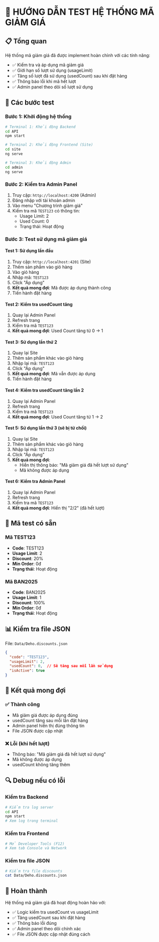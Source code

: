 # 🎯 HƯỚNG DẪN TEST HỆ THỐNG MÃ GIẢM GIÁ

## 📋 Tổng quan
Hệ thống mã giảm giá đã được implement hoàn chỉnh với các tính năng:
- ✅ Kiểm tra và áp dụng mã giảm giá
- ✅ Giới hạn số lượt sử dụng (usageLimit)
- ✅ Tăng số lượt đã sử dụng (usedCount) sau khi đặt hàng
- ✅ Thông báo lỗi khi mã hết lượt
- ✅ Admin panel theo dõi số lượt sử dụng

## 🧪 Các bước test

### Bước 1: Khởi động hệ thống
```bash
# Terminal 1: Khởi động Backend
cd API
npm start

# Terminal 2: Khởi động Frontend (Site)
cd site
ng serve

# Terminal 3: Khởi động Admin
cd admin
ng serve
```

### Bước 2: Kiểm tra Admin Panel
1. Truy cập: `http://localhost:4200` (Admin)
2. Đăng nhập với tài khoản admin
3. Vào menu "Chương trình giảm giá"
4. Kiểm tra mã `TEST123` có thông tin:
   - Usage Limit: 2
   - Used Count: 0
   - Trạng thái: Hoạt động

### Bước 3: Test sử dụng mã giảm giá

#### Test 1: Sử dụng lần đầu
1. Truy cập: `http://localhost:4201` (Site)
2. Thêm sản phẩm vào giỏ hàng
3. Vào giỏ hàng
4. Nhập mã: `TEST123`
5. Click "Áp dụng"
6. **Kết quả mong đợi**: Mã được áp dụng thành công
7. Tiến hành đặt hàng

#### Test 2: Kiểm tra usedCount tăng
1. Quay lại Admin Panel
2. Refresh trang
3. Kiểm tra mã `TEST123`
4. **Kết quả mong đợi**: Used Count tăng từ 0 → 1

#### Test 3: Sử dụng lần thứ 2
1. Quay lại Site
2. Thêm sản phẩm khác vào giỏ hàng
3. Nhập lại mã: `TEST123`
4. Click "Áp dụng"
5. **Kết quả mong đợi**: Mã vẫn được áp dụng
6. Tiến hành đặt hàng

#### Test 4: Kiểm tra usedCount tăng lần 2
1. Quay lại Admin Panel
2. Refresh trang
3. Kiểm tra mã `TEST123`
4. **Kết quả mong đợi**: Used Count tăng từ 1 → 2

#### Test 5: Sử dụng lần thứ 3 (sẽ bị từ chối)
1. Quay lại Site
2. Thêm sản phẩm khác vào giỏ hàng
3. Nhập lại mã: `TEST123`
4. Click "Áp dụng"
5. **Kết quả mong đợi**: 
   - Hiển thị thông báo: "Mã giảm giá đã hết lượt sử dụng"
   - Mã không được áp dụng

#### Test 6: Kiểm tra Admin Panel
1. Quay lại Admin Panel
2. Refresh trang
3. Kiểm tra mã `TEST123`
4. **Kết quả mong đợi**: Hiển thị "2/2" (đã hết lượt)

## 🔧 Mã test có sẵn

### Mã TEST123
- **Code**: TEST123
- **Usage Limit**: 2
- **Discount**: 20%
- **Min Order**: 0đ
- **Trạng thái**: Hoạt động

### Mã BAN2025
- **Code**: BAN2025
- **Usage Limit**: 1
- **Discount**: 100%
- **Min Order**: 0đ
- **Trạng thái**: Hoạt động

## 📊 Kiểm tra file JSON
File: `Data/Deho.discounts.json`
```json
{
  "code": "TEST123",
  "usageLimit": 2,
  "usedCount": 0,  // Sẽ tăng sau mỗi lần sử dụng
  "isActive": true
}
```

## 🎯 Kết quả mong đợi

### ✅ Thành công
- Mã giảm giá được áp dụng đúng
- usedCount tăng sau mỗi lần đặt hàng
- Admin panel hiển thị đúng thông tin
- File JSON được cập nhật

### ❌ Lỗi (khi hết lượt)
- Thông báo: "Mã giảm giá đã hết lượt sử dụng"
- Mã không được áp dụng
- usedCount không tăng thêm

## 🔍 Debug nếu có lỗi

### Kiểm tra Backend
```bash
# Kiểm tra log server
cd API
npm start
# Xem log trong terminal
```

### Kiểm tra Frontend
```bash
# Mở Developer Tools (F12)
# Xem tab Console và Network
```

### Kiểm tra file JSON
```bash
# Kiểm tra file discounts
cat Data/Deho.discounts.json
```

## 🎉 Hoàn thành
Hệ thống mã giảm giá đã hoạt động hoàn hảo với:
- ✅ Logic kiểm tra usedCount vs usageLimit
- ✅ Tăng usedCount sau khi đặt hàng
- ✅ Thông báo lỗi đúng
- ✅ Admin panel theo dõi chính xác
- ✅ File JSON được cập nhật đúng cách 